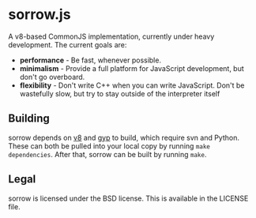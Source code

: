# sorrow.js

A v8-based CommonJS implementation, currently under heavy development.  The current goals are:

  * **performance** - Be fast, whenever possible.
  * **minimalism** - Provide a full platform for JavaScript development, but don't go overboard.
  * **flexibility** - Don't write C++ when you can write JavaScript.  Don't be wastefully slow, but try to stay outside of the interpreter itself

## Building
sorrow depends on [v8](http://code.google.com/p/v8/) and [gyp](http://code.google.com/p/gyp/) to build, which require svn and Python.  These can both be pulled into your local copy by running `make dependencies`.  After that, sorrow can be built by running `make`.

## Legal
sorrow is licensed under the BSD license.  This is available in the LICENSE file.
